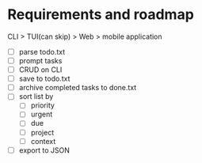 # Requirements and roadmap

CLI > TUI(can skip) > Web > mobile application  

- [ ] parse todo.txt
- [ ] prompt tasks
- [ ] CRUD on CLI
- [ ] save to todo.txt
- [ ] archive completed tasks to done.txt
- [ ] sort list by
  - [ ] priority
  - [ ] urgent
  - [ ] due
  - [ ] project
  - [ ] context
- [ ] export to JSON